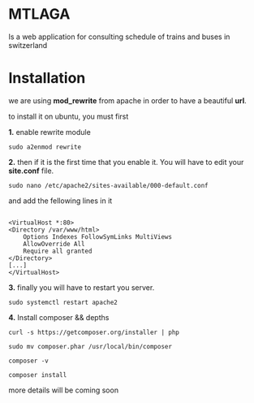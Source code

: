 # MTLAGA
Is a web application for consulting schedule of trains and buses in switzerland

# Installation
we are using **mod_rewrite** from apache in order to have a beautiful **url**.

to install it on ubuntu, you must first

**1.**  enable rewrite module

    sudo a2enmod rewrite

**2.** then if it is the first time that you enable it. You will have to edit your **site.conf** file.

    sudo nano /etc/apache2/sites-available/000-default.conf

and add the fellowing lines in it


```apacheconf

<VirtualHost *:80>
<Directory /var/www/html>
    Options Indexes FollowSymLinks MultiViews
    AllowOverride All
    Require all granted
</Directory>
[...]
</VirtualHost>

```

**3.** finally you will have to restart you server.

    sudo systemctl restart apache2

**4.** Install composer && depths

    curl -s https://getcomposer.org/installer | php
  
    sudo mv composer.phar /usr/local/bin/composer

    composer -v

    composer install

more details will be coming soon
